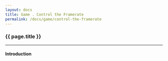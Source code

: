```yaml
---
layout: docs
title: Game . Control the Framerate
permalink: /docs/game/control-the-framerate
---
```


### {{ page.title }}

***

#### Introduction